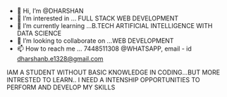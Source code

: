 - 👋 Hi, I’m @DHARSHAN
- 👀 I’m interested in ... FULL STACK WEB DEVELOPMENT
- 🌱 I’m currently learning ...B.TECH ARTIFICIAL INTELLIGENCE WITH DATA SCIENCE
- 💞️ I’m looking to collaborate on ...WEB DEVELOPMENT 
- 📫 How to reach me ... 7448511308 @WHATSAPP, email - id dharshanb.e1328@gmail.com

<!---
DHARSHAN  is a ✨ special ✨ repository 
You can click the Preview link to take a look at your changes.

--->IAM A STUDENT WITHOUT BASIC KNOWLEDGE IN CODING...BUT MORE INTRESTED TO LEARN.. I NEED A INTENSHIP OPPORTUNITIES TO PERFORM AND DEVELOP MY SKILLS
